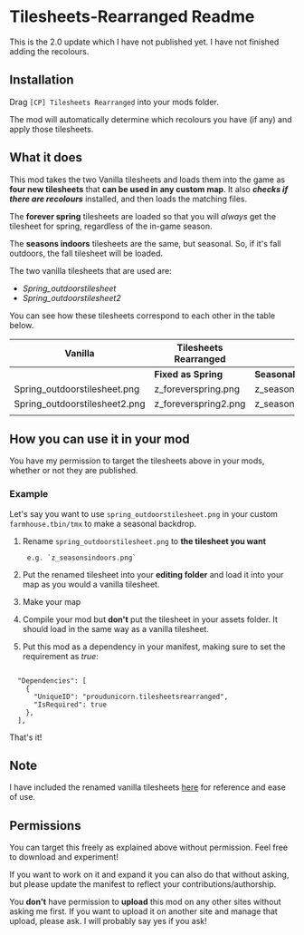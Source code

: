 # Tilesheets-Rearranged Readme

This is the 2.0 update which I have not published yet. I have not finished adding the recolours.

## Installation

Drag `[CP] Tilesheets Rearranged` into your mods folder.

The mod will automatically determine which recolours you have (if any) and apply those tilesheets.

## What it does

This mod takes the two Vanilla tilesheets and loads them into the game as **four new tilesheets** that **can be used in any custom map**. It also ***checks if there are recolours*** installed, and then loads the matching files.

The **forever spring** tilesheets are loaded so that you will *always* get the tilesheet for spring, regardless of the in-game season.

The **seasons indoors** tilesheets are the same, but seasonal. So, if it's fall outdoors, the fall tilesheet will be loaded.

The two vanilla tilesheets that are used are:

- *Spring_outdoorstilesheet*
- *Spring_outdoorstilesheet2*

You can see how these tilesheets correspond to each other in the table below.

| Vanilla  | Tilesheets Rearranged | |
|---|---|---|
|   | **Fixed as Spring** | **Seasonal** |
|Spring_outdoorstilesheet.png | z_foreverspring.png | z_seasonsindoors.png |
|Spring_outdoorstilesheet2.png | z_foreverspring2.png | z_seasonsindoors2.png |
||||

## How you can use it in your mod

You have my permission to target the tilesheets above in your mods, whether or not they are published.

### Example

Let's say you want to use `spring_outdoorstilesheet.png` in your custom `farmhouse.tbin/tmx` to make a seasonal backdrop. 

1. Rename `spring_outdoorstilesheet.png` to **the tilesheet you want**

        e.g. `z_seasonsindoors.png`

2. Put the renamed tilesheet into your **editing folder** and load it into your map as you would a vanilla tilesheet.

3. Make your map

4. Compile your mod but **don't** put the tilesheet in your assets folder. It should load in the same way as a vanilla tilesheet.

5. Put this mod as a dependency in your manifest, making sure to set the requirement as *true*:

```

  "Dependencies": [
    {
      "UniqueID": "proudunicorn.tilesheetsrearranged",
      "IsRequired": true
    },
  ],
```
That's it!

## Note

I have included the renamed vanilla tilesheets [here](https://github.com/lauren-aka-proudunicornmods/Tilesheets-Rearranged/tree/main/reference-tilesheets) for reference and ease of use.

## Permissions

You can target this freely as explained above without permission. Feel free to download and experiment!

If you want to work on it and expand it you can also do that without asking, but please update the manifest to reflect your contributions/authorship.

You **don't** have permission to **upload** this mod on any other sites without asking me first. If you want to upload it on another site and manage that upload, please ask. I will probably say yes if you ask!
